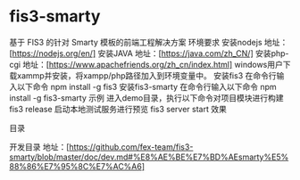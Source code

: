 # fis3-smarty
基于 FIS3 的针对 Smarty 模板的前端工程解决方案
环境要求
安装nodejs
地址：[https://nodejs.org/en/]
安装JAVA 
地址：[https://java.com/zh_CN/]
安装php-cgi
地址：[https://www.apachefriends.org/zh_cn/index.html]
windows用户下载xammp并安装，将xampp/php路径加入到环境变量中。
安装fis3
在命令行输入以下命令
 npm install -g fis3
安装fis3-smarty
在命令行输入以下命令
	npm install -g fis3-smarty
示例
进入demo目录，执行以下命令对项目模块进行构建
fis3 release
启动本地测试服务进行预览
fis3 server start
效果

目录


开发目录
地址：[https://github.com/fex-team/fis3-smarty/blob/master/doc/dev.md#%E8%AE%BE%E7%BD%AEsmarty%E5%88%86%E7%95%8C%E7%AC%A6]


